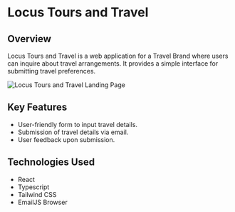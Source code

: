 # Locus Tours and Travel

## Overview

Locus Tours and Travel is a web application for a Travel Brand where users can inquire about travel arrangements. It provides a simple interface for submitting travel preferences.

![Locus Tours and Travel Landing Page](locus-landing/.png)


## Key Features

* User-friendly form to input travel details.
* Submission of travel details via email.
* User feedback upon submission.

## Technologies Used
* React
* Typescript
* Tailwind CSS
* EmailJS Browser
